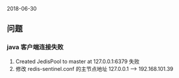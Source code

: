 2018-06-30

## 问题


### java 客户端连接失败
1. Created JedisPool to master at 127.0.0.1:6379 失败
2. 修改 redis-sentinel.conf 的主节点地址 127.0.0.1 --> 192.168.101.39